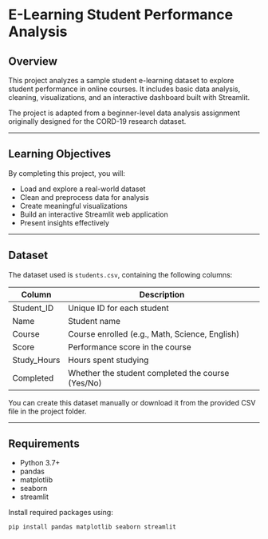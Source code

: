 # E-Learning Student Performance Analysis

## Overview
This project analyzes a sample student e-learning dataset to explore student performance in online courses. It includes basic data analysis, cleaning, visualizations, and an interactive dashboard built with Streamlit.

The project is adapted from a beginner-level data analysis assignment originally designed for the CORD-19 research dataset.

---

## Learning Objectives
By completing this project, you will:
- Load and explore a real-world dataset
- Clean and preprocess data for analysis
- Create meaningful visualizations
- Build an interactive Streamlit web application
- Present insights effectively

---

## Dataset
The dataset used is `students.csv`, containing the following columns:

| Column        | Description |
|---------------|-------------|
| Student_ID    | Unique ID for each student |
| Name          | Student name |
| Course        | Course enrolled (e.g., Math, Science, English) |
| Score         | Performance score in the course |
| Study_Hours   | Hours spent studying |
| Completed     | Whether the student completed the course (Yes/No) |

You can create this dataset manually or download it from the provided CSV file in the project folder.

---

## Requirements
- Python 3.7+
- pandas
- matplotlib
- seaborn
- streamlit

Install required packages using:

```bash
pip install pandas matplotlib seaborn streamlit

